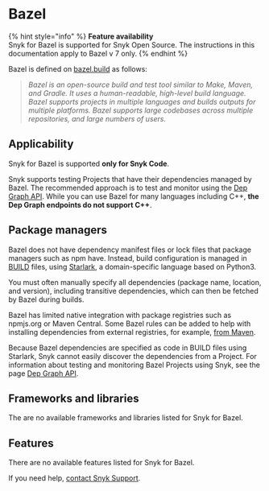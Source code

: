 # Bazel

{% hint style="info" %}
**Feature availability**\
Snyk for Bazel is supported for Snyk Open Source. The instructions in this documentation apply to Bazel v 7 only.&#x20;
{% endhint %}

Bazel is defined on [bazel.build](https://docs.bazel.build/versions/master/bazel-overview.html) as follows:

> _Bazel is an open-source build and test tool similar to Make, Maven, and Gradle. It uses a human-readable, high-level build language. Bazel supports projects in multiple languages and builds outputs for multiple platforms. Bazel supports large codebases across multiple repositories, and large numbers of users._

## Applicability

Snyk for Bazel is supported **only for Snyk Code**.

Snyk supports testing Projects that have their dependencies managed by Bazel. The recommended approach is to test and monitor using the [Dep Graph API](dep-graph-api.md). While you can use Bazel for many languages including C++, **the Dep Graph endpoints do not support C++**.

## Package managers

Bazel does not have dependency manifest files or lock files that package managers such as npm have. Instead, build configuration is managed in [BUILD](https://docs.bazel.build/versions/master/build-ref.html#BUILD\_files) files, using [Starlark](https://docs.bazel.build/versions/master/skylark/language.html), a domain-specific language based on Python3.

You must often manually specify all dependencies (package name, location, and version), including transitive dependencies, which can then be fetched by Bazel during builds.

Bazel has limited native integration with package registries such as npmjs.org or Maven Central. Some Bazel rules can be added to help with installing dependencies from external registries, for example, [from Maven](https://docs.bazel.build/versions/master/external.html#maven-artifacts-and-repositories).

Because Bazel dependencies are specified as code in BUILD files using Starlark, Snyk cannot easily discover the dependencies from a Project. For information about testing and monitoring Bazel Projects using Snyk, see the page [Dep Graph API](dep-graph-api.md).

## Frameworks and libraries

The are no available frameworks and libraries listed for Snyk for Bazel.

## Features

There are no available features listed for Snyk for Bazel.



If you need help, [contact Snyk Support](https://support.snyk.io/hc/en-us).&#x20;
